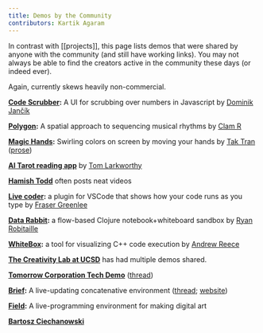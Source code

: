 ```yaml
---
title: Demos by the Community
contributors: Kartik Agaram
---
```


In contrast with [[projects]], this page lists demos that were shared by anyone with the community (and still have working links). You may not always be able to find the creators active in the community these days (or indeed ever).

Again, currently skews heavily non-commercial.

**[Code Scrubber](https://codepen.io/domjancik/pen/XWdjrQv):** A UI for scrubbing over numbers in Javascript by [Dominik Jančík](https://akkartik.name/archives/foc/share-your-work/1597790379.004300.html)

**[Polygon](https://polygon.iimaginary.com):** A spatial approach to sequencing musical rhythms by [Clam R](https://akkartik.name/archives/foc/share-your-work/1705356984.547739.html)

**[Magic Hands](https://magichands.forestinthetree.com):** Swirling colors on screen by moving your hands by [Tak Tran](https://akkartik.name/archives/foc/share-your-work/1679863560.651599.html) ([prose](https://www.forestinthetree.com/blog/magic-hands))

**[AI Tarot reading app](https://thetarot.online)** by [Tom Larkworthy](https://akkartik.name/archives/foc/share-your-work/1647859090.612199.html)

**[Hamish Todd](https://hamishtodd1.github.io)** often posts neat videos

**[Live coder](https://www.youtube.com/watch?v=LW_fgRFmEGI):** a plugin for VSCode that shows how your code runs as you type by [Fraser Greenlee](https://akkartik.name/archives/foc/share-your-work/1563997024.063400.html)

**[Data Rabbit](https://www.datarabbit.com):** a flow-based Clojure notebook+whiteboard sandbox by [Ryan Robitaille](https://akkartik.name/archives/foc/share-your-work/1660441700.275339.html)

**[WhiteBox](https://azmr.itch.io/whitebox):** a tool for visualizing C++ code execution by [Andrew Reece](https://azmr.itch.io/whitebox)

**[The Creativity Lab at UCSD](https://creativity.ucsd.edu)** has had multiple demos shared.

**[Tomorrow Corporation Tech Demo](https://www.youtube.com/watch?v=72y2EC5fkcE)** ([thread](https://akkartik.name/archives/foc/linking-together/1714416805.041219.html))

**[Brief](https://www.youtube.com/watch?v=R3MNcA2dpts):** A live-updating concatenative environment ([thread](https://akkartik.name/archives/foc/linking-together/1599592790.107800.html); [website](http://brieflang.com))

**[Field](http://openendedgroup.com/field2):** A live-programming environment for making digital art

**[Bartosz Ciechanowski](https://ciechanow.ski)**

